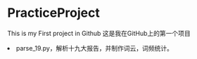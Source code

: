 # PracticeProject
This is my First project in Github
这是我在GitHub上的第一个项目<br>
<li>parse_19.py，解析十九大报告，并制作词云，词频统计。</li>
